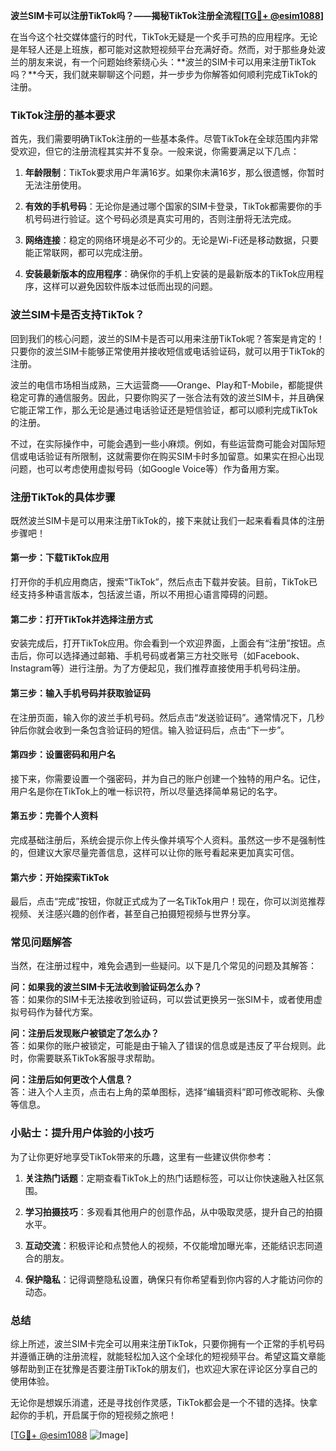 **波兰SIM卡可以注册TikTok吗？——揭秘TikTok注册全流程[[TG💪+ @esim1088](https://t.me/s/esim1088)]**

在当今这个社交媒体盛行的时代，TikTok无疑是一个炙手可热的应用程序。无论是年轻人还是上班族，都可能对这款短视频平台充满好奇。然而，对于那些身处波兰的朋友来说，有一个问题始终萦绕心头：**波兰的SIM卡可以用来注册TikTok吗？**今天，我们就来聊聊这个问题，并一步步为你解答如何顺利完成TikTok的注册。

### TikTok注册的基本要求

首先，我们需要明确TikTok注册的一些基本条件。尽管TikTok在全球范围内非常受欢迎，但它的注册流程其实并不复杂。一般来说，你需要满足以下几点：

1. **年龄限制**：TikTok要求用户年满16岁。如果你未满16岁，那么很遗憾，你暂时无法注册使用。
   
2. **有效的手机号码**：无论你是通过哪个国家的SIM卡登录，TikTok都需要你的手机号码进行验证。这个号码必须是真实可用的，否则注册将无法完成。

3. **网络连接**：稳定的网络环境是必不可少的。无论是Wi-Fi还是移动数据，只要能正常联网，都可以完成注册。

4. **安装最新版本的应用程序**：确保你的手机上安装的是最新版本的TikTok应用程序，这样可以避免因软件版本过低而出现的问题。

### 波兰SIM卡是否支持TikTok？

回到我们的核心问题，波兰的SIM卡是否可以用来注册TikTok呢？答案是肯定的！只要你的波兰SIM卡能够正常使用并接收短信或电话验证码，就可以用于TikTok的注册。

波兰的电信市场相当成熟，三大运营商——Orange、Play和T-Mobile，都能提供稳定可靠的通信服务。因此，只要你购买了一张合法有效的波兰SIM卡，并且确保它能正常工作，那么无论是通过电话验证还是短信验证，都可以顺利完成TikTok的注册。

不过，在实际操作中，可能会遇到一些小麻烦。例如，有些运营商可能会对国际短信或电话验证有所限制，这就需要你在购买SIM卡时多加留意。如果实在担心出现问题，也可以考虑使用虚拟号码（如Google Voice等）作为备用方案。

### 注册TikTok的具体步骤

既然波兰SIM卡是可以用来注册TikTok的，接下来就让我们一起来看看具体的注册步骤吧！

#### 第一步：下载TikTok应用

打开你的手机应用商店，搜索“TikTok”，然后点击下载并安装。目前，TikTok已经支持多种语言版本，包括波兰语，所以不用担心语言障碍的问题。

#### 第二步：打开TikTok并选择注册方式

安装完成后，打开TikTok应用。你会看到一个欢迎界面，上面会有“注册”按钮。点击后，你可以选择通过邮箱、手机号码或者第三方社交账号（如Facebook、Instagram等）进行注册。为了方便起见，我们推荐直接使用手机号码注册。

#### 第三步：输入手机号码并获取验证码

在注册页面，输入你的波兰手机号码。然后点击“发送验证码”。通常情况下，几秒钟后你就会收到一条包含验证码的短信。输入验证码后，点击“下一步”。

#### 第四步：设置密码和用户名

接下来，你需要设置一个强密码，并为自己的账户创建一个独特的用户名。记住，用户名是你在TikTok上的唯一标识符，所以尽量选择简单易记的名字。

#### 第五步：完善个人资料

完成基础注册后，系统会提示你上传头像并填写个人资料。虽然这一步不是强制性的，但建议大家尽量完善信息，这样可以让你的账号看起来更加真实可信。

#### 第六步：开始探索TikTok

最后，点击“完成”按钮，你就正式成为了一名TikTok用户！现在，你可以浏览推荐视频、关注感兴趣的创作者，甚至自己拍摄短视频与世界分享。

### 常见问题解答

当然，在注册过程中，难免会遇到一些疑问。以下是几个常见的问题及其解答：

**问：如果我的波兰SIM卡无法收到验证码怎么办？**  
答：如果你的SIM卡无法接收到验证码，可以尝试更换另一张SIM卡，或者使用虚拟号码作为替代方案。

**问：注册后发现账户被锁定了怎么办？**  
答：如果你的账户被锁定，可能是由于输入了错误的信息或是违反了平台规则。此时，你需要联系TikTok客服寻求帮助。

**问：注册后如何更改个人信息？**  
答：进入个人主页，点击右上角的菜单图标，选择“编辑资料”即可修改昵称、头像等信息。

### 小贴士：提升用户体验的小技巧

为了让你更好地享受TikTok带来的乐趣，这里有一些建议供你参考：

1. **关注热门话题**：定期查看TikTok上的热门话题标签，可以让你快速融入社区氛围。
   
2. **学习拍摄技巧**：多观看其他用户的创意作品，从中吸取灵感，提升自己的拍摄水平。

3. **互动交流**：积极评论和点赞他人的视频，不仅能增加曝光率，还能结识志同道合的朋友。

4. **保护隐私**：记得调整隐私设置，确保只有你希望看到你内容的人才能访问你的动态。

### 总结

综上所述，波兰SIM卡完全可以用来注册TikTok，只要你拥有一个正常的手机号码并遵循正确的注册流程，就能轻松加入这个全球化的短视频平台。希望这篇文章能够帮助到正在犹豫是否要注册TikTok的朋友们，也欢迎大家在评论区分享自己的使用体验。

无论你是想娱乐消遣，还是寻找创作灵感，TikTok都会是一个不错的选择。快拿起你的手机，开启属于你的短视频之旅吧！

[[TG💪+ @esim1088](https://t.me/s/esim1088) ![Image](https://i.postimg.cc/4NQfJmqS/Snipaste-2025-05-13-00-14-12.png)]